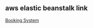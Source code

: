 ## aws elastic beanstalk link


[Booking System](http://campbookingsys-dev.eu-west-1.elasticbeanstalk.com/)
